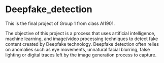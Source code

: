 # Deepfake_detection
This is the final project of Group 1 from class AI1901.

The objective of this project is a process that uses artificial intelligence, machine learning, and image/video processing techniques to detect fake content created by Deepfake technology. Deepfake detection often relies on anomalies such as eye movements, unnatural facial blurring, false lighting or digital traces left by the image generation process to capture.
